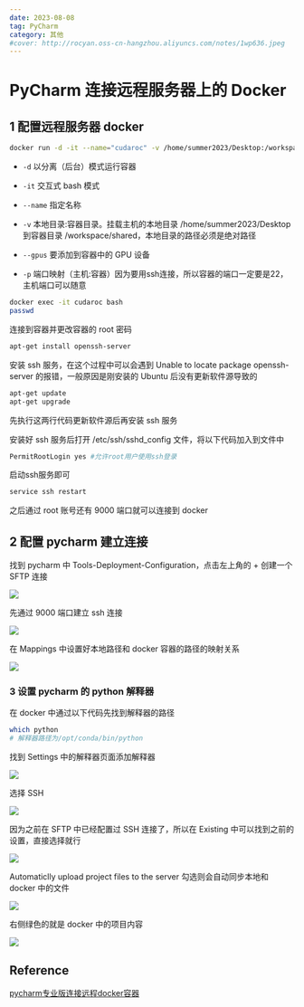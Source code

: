```yaml
---
date: 2023-08-08
tag: PyCharm
category: 其他
#cover: http://rocyan.oss-cn-hangzhou.aliyuncs.com/notes/1wp636.jpeg
---
```


# PyCharm 连接远程服务器上的 Docker

## 1 配置远程服务器 docker

```bash
docker run -d -it --name="cudaroc" -v /home/summer2023/Desktop:/workspace/shared --gpus=all  -p 9000:22 pytorch/pytorch:2.0.1-cuda11.7-cudnn8-devel
```

- `-d`  以分离（后台）模式运行容器

- `-it` 交互式 bash 模式
- `--name` 指定名称
- `-v` 本地目录:容器目录。挂载主机的本地目录 /home/summer2023/Desktop 到容器目录 /workspace/shared，本地目录的路径必须是绝对路径
- `--gpus` 要添加到容器中的 GPU 设备
- `-p` 端口映射（主机:容器）因为要用ssh连接，所以容器的端口一定要是22，主机端口可以随意



```bash
docker exec -it cudaroc bash
passwd
```

连接到容器并更改容器的 root 密码



```bash
apt-get install openssh-server
```

安装 ssh 服务，在这个过程中可以会遇到 Unable to locate package openssh-server 的报错，一般原因是刚安装的 Ubuntu 后没有更新软件源导致的

```bash
apt-get update
apt-get upgrade
```

先执行这两行代码更新软件源后再安装 ssh 服务



安装好 ssh 服务后打开 /etc/ssh/sshd_config 文件，将以下代码加入到文件中

```bash
PermitRootLogin yes #允许root用户使用ssh登录
```

启动ssh服务即可

```bash
service ssh restart
```

之后通过 root 账号还有 9000 端口就可以连接到 docker



## 2 配置 pycharm 建立连接

找到 pycharm 中 Tools-Deployment-Configuration，点击左上角的 + 创建一个 SFTP 连接

![](https://rocyan.oss-cn-hangzhou.aliyuncs.com/blog/202406261225452.png)

先通过 9000 端口建立 ssh 连接

![](https://rocyan.oss-cn-hangzhou.aliyuncs.com/blog/202406261225147.png)

在 Mappings 中设置好本地路径和 docker 容器的路径的映射关系

![](https://rocyan.oss-cn-hangzhou.aliyuncs.com/blog/202406261225117.png)

### 3 设置 pycharm 的 python 解释器

在 docker 中通过以下代码先找到解释器的路径

```bash
which python
# 解释器路径为/opt/conda/bin/python
```



找到 Settings 中的解释器页面添加解释器

![](https://rocyan.oss-cn-hangzhou.aliyuncs.com/blog/202406261225967.png)

选择 SSH

![](https://rocyan.oss-cn-hangzhou.aliyuncs.com/blog/202406261225711.png)

因为之前在 SFTP 中已经配置过 SSH 连接了，所以在 Existing 中可以找到之前的设置，直接选择就行

![](https://rocyan.oss-cn-hangzhou.aliyuncs.com/blog/202406261225032.png)

Automaticlly upload project files to the server 勾选则会自动同步本地和 docker 中的文件

![](https://rocyan.oss-cn-hangzhou.aliyuncs.com/blog/202406261225983.png)

右侧绿色的就是 docker 中的项目内容

![](https://rocyan.oss-cn-hangzhou.aliyuncs.com/blog/202406261225044.png)

## Reference

[pycharm专业版连接远程docker容器](https://blog.csdn.net/sinat_28916141/article/details/126637604)
